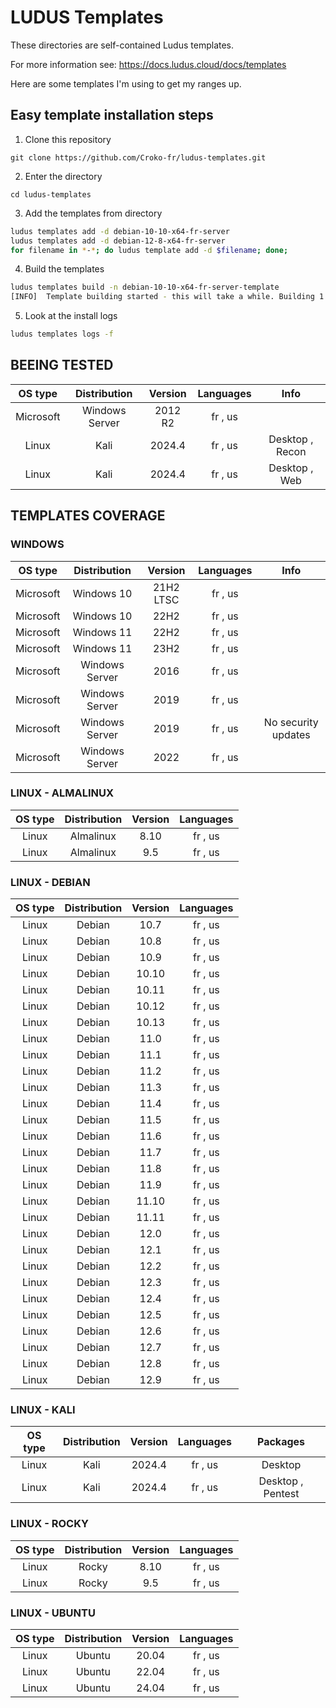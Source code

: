 # LUDUS Templates

These directories are self-contained Ludus templates.

For more information see: https://docs.ludus.cloud/docs/templates

Here are some templates I'm using to get my ranges up.


## Easy template installation steps

1. Clone this repository

`git clone https://github.com/Croko-fr/ludus-templates.git`

2. Enter the directory

`cd ludus-templates`

3. Add the templates from directory

```bash
ludus templates add -d debian-10-10-x64-fr-server
ludus templates add -d debian-12-8-x64-fr-server
for filename in *-*; do ludus template add -d $filename; done;
```

4. Build the templates

```bash
ludus templates build -n debian-10-10-x64-fr-server-template
[INFO]  Template building started - this will take a while. Building 1 template(s) at a time.
```

5. Look at the install logs

```bash
ludus templates logs -f
```

## BEEING TESTED

| OS type | Distribution | Version | Languages | Info |
|:---:|:---:|:---:|:---:|:---:|
| Microsoft | Windows Server | 2012 R2 | fr , us | |
| Linux | Kali | 2024.4 | fr , us | Desktop , Recon |
| Linux | Kali | 2024.4 | fr , us | Desktop , Web |

## TEMPLATES COVERAGE

### WINDOWS

| OS type | Distribution | Version | Languages | Info |
|:---:|:---:|:---:|:---:|:---:|
| Microsoft | Windows 10 | 21H2 LTSC | fr , us | |
| Microsoft | Windows 10 | 22H2 | fr , us | |
| Microsoft | Windows 11 | 22H2 | fr , us | |
| Microsoft | Windows 11 | 23H2 | fr , us | | 
| Microsoft | Windows Server | 2016 | fr , us | |
| Microsoft | Windows Server | 2019 | fr , us | |
| Microsoft | Windows Server | 2019 | fr , us | No security updates |
| Microsoft | Windows Server | 2022 | fr , us | |

### LINUX - ALMALINUX

| OS type | Distribution | Version | Languages |
|:---:|:---:|:---:|:---:|
| Linux | Almalinux | 8.10 | fr , us |
| Linux | Almalinux | 9.5 | fr , us |

### LINUX - DEBIAN

| OS type | Distribution | Version | Languages |
|:---:|:---:|:---:|:---:|
| Linux | Debian | 10.7 | fr , us |
| Linux | Debian | 10.8 | fr , us |
| Linux | Debian | 10.9 | fr , us |
| Linux | Debian | 10.10 | fr , us |
| Linux | Debian | 10.11 | fr , us |
| Linux | Debian | 10.12 | fr , us |
| Linux | Debian | 10.13 | fr , us |
| Linux | Debian | 11.0 | fr , us |
| Linux | Debian | 11.1 | fr , us |
| Linux | Debian | 11.2 | fr , us |
| Linux | Debian | 11.3 | fr , us |
| Linux | Debian | 11.4 | fr , us |
| Linux | Debian | 11.5 | fr , us |
| Linux | Debian | 11.6 | fr , us |
| Linux | Debian | 11.7 | fr , us |
| Linux | Debian | 11.8 | fr , us |
| Linux | Debian | 11.9 | fr , us |
| Linux | Debian | 11.10 | fr , us |
| Linux | Debian | 11.11 | fr , us |
| Linux | Debian | 12.0 | fr , us |
| Linux | Debian | 12.1 | fr , us |
| Linux | Debian | 12.2 | fr , us |
| Linux | Debian | 12.3 | fr , us |
| Linux | Debian | 12.4 | fr , us |
| Linux | Debian | 12.5 | fr , us |
| Linux | Debian | 12.6 | fr , us |
| Linux | Debian | 12.7 | fr , us |
| Linux | Debian | 12.8 | fr , us |
| Linux | Debian | 12.9 | fr , us |

### LINUX - KALI

| OS type | Distribution | Version | Languages | Packages |
|:---:|:---:|:---:|:---:|:---:|
| Linux | Kali | 2024.4 | fr , us | Desktop |
| Linux | Kali | 2024.4 | fr , us | Desktop , Pentest |

### LINUX - ROCKY

| OS type | Distribution | Version | Languages |
|:---:|:---:|:---:|:---:|
| Linux | Rocky | 8.10 | fr , us |
| Linux | Rocky | 9.5 | fr , us |

### LINUX - UBUNTU

| OS type | Distribution | Version | Languages |
|:---:|:---:|:---:|:---:|
| Linux | Ubuntu | 20.04 | fr , us |
| Linux | Ubuntu | 22.04 | fr , us |
| Linux | Ubuntu | 24.04 | fr , us |